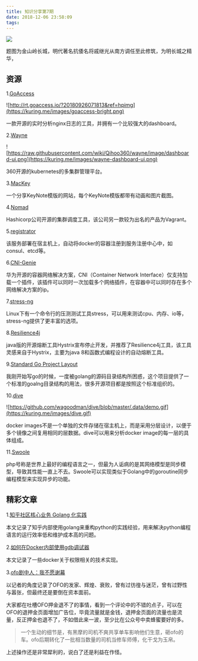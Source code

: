 ```yaml
---
title: 知识分享第7期
date: 2018-12-06 23:58:09
tags:
---
```


![](https://kuring.me/images/jinshanling.jpeg)

题图为金山岭长城，明代著名抗倭名将戚继光从南方调任至此修筑，为明长城之精华，

## 资源

1.[GoAccess](https://goaccess.io/)

![http://rt.goaccess.io/?20180926071813&ref=hpimg](https://kuring.me/images/goaccess-bright.png)

一款开源的实时分析nginx日志的工具，并拥有一个比较强大的dashboard。

2.[Wayne](https://github.com/Qihoo360/wayne)

![https://raw.githubusercontent.com/wiki/Qihoo360/wayne/image/dashboard-ui.png](https://kuring.me/images/wayne-dashboard-ui.png)

360开源的kubernetes的多集群管理平台。

3.[MacKey](http://www.mackeynote.com/)

一个分享KeyNote模版的网站，每个KeyNote模版都带有动画和图片截图。

4.[Nomad](https://github.com/hashicorp/nomad)

Hashicorp公司开源的集群调度工具，该公司另一款较为出名的产品为Vagrant。

5.[registrator](https://github.com/gliderlabs/registrator)

该服务部署在宿主机上，自动将docker的容器注册到服务注册中心中，如consul、etcd等。

6.[CNI-Genie](https://github.com/Huawei-PaaS/CNI-Genie)

华为开源的容器网络解决方案，CNI（Container Network Interface）仅支持加载一个插件，该插件可以同时一次加载多个网络插件，在容器中可以同时存在多个网络解决方案的ip。

7.[stress-ng](http://manpages.ubuntu.com/manpages/bionic/man1/stress-ng.1.html)

Linux下有一个命令行的压测测试工具stress，可以用来测试cpu、内存、io等，stress-ng提供了更丰富的选项。

8.[Resilience4j](https://github.com/resilience4j/resilience4j)

java版的开源熔断工具Hystrix宣布停止开发，并推荐了Resilience4j工具，该工具灵感来自于Hystrix，主要为java 8和函数式编程设计的自动熔断工具。

9.[Standard Go Project Layout](https://github.com/golang-standards/project-layout)

我刚开始写go的时候，一度被golang的源码目录结构所困惑，这个项目提供了一个标准的goalng目录结构的用法，很多开源项目都是按照这个标准组织的。

10.[dive](https://github.com/wagoodman/dive)

![https://github.com/wagoodman/dive/blob/master/.data/demo.gif](https://kuring.me/images/dive.gif)

docker images不是一个单独的文件存储在宿主机上，而是采用分层设计，以便于多个镜像之间复用相同的层数据。dive可以用来分析docker image的每一层的具体组成。

11.[Swoole](https://www.swoole.com/)

php号称是世界上最好的编程语言之一，但最为人诟病的是其网络模型是同步模型，导致其性能一直上不去。Swoole可以实现类似于Golang中的goroutine同步编程模型来实现异步的功能。

## 精彩文章

1.[知乎社区核心业务 Golang 化实践](https://mp.weixin.qq.com/s?__biz=MzAwMDU1MTE1OQ==&mid=2653550448&idx=1&sn=e2ab178782f3fc1a6423f44c5b71afe3&chksm=813a66e8b64deffeec07664c15a315eb570ece4a3415f6ab06b4e9a15e4608dbd9838d5af071&mpshare=1&scene=1&srcid=1204G7pzjRvrQz0iFiDeYUfx%23rd)

本文记录了知乎内部使用golang来重构python的实践经验，用来解决python编程语言的运行效率低和维护成本高的问题。

2.[如何在Docker内部使用gdb调试器](https://mp.weixin.qq.com/s?__biz=MzI0NjI4MDg5MQ==&mid=2715292188&idx=1&sn=2b7f26203aa594027550e324460bc901&chksm=cd6d15c8fa1a9cde757868fd34c8336433c4877d3e7689ed0a2bd90eb1ef6271bda97aa3bb03&mpshare=1&scene=1&srcid=12045vIwpmKLu97HvFOssitt%23rd)

本文记录了一些docker关于权限相关的技术实现。

3.[ofo剧中人：我不愿谢幕](https://mp.weixin.qq.com/s?__biz=MzA3NDI0ODMzMw==&mid=2651302666&idx=1&sn=1ada632809e5c2a3895214a3590e5a0c&chksm=84f1b2e8b3863bfea2dfa0868e930ed3cf2b3f0860aeec5b8bbc2f6e0e73a20c7670b3bfc93f&mpshare=1&scene=1&srcid=1206BiRCjxkExnHMuFyQX0JM%23rd)

以记者的角度记录了OFO的发家、辉煌、衰败，曾有过彷徨与迷茫，曾有过野性与嚣张，但最终还是要倒在资本面前。

大家都在吐槽OFO押金退不了的事情，看到一个评论中的不错的点子，可以在OFO的退押金页面增加广告位，毕竟流量就是金钱，退押金页面的流量也是流量，反正押金也退不了，不如借此来一波，至少比在公众号中卖蜂蜜要好的多。

> 一个生动的细节是，有黑摩的司机不爽共享单车影响他们生意，砸ofo的车。ofo后期转化了一批相当数量的司机当修车师傅，化干戈为玉帛。

上述操作还是非常犀利的，说白了还是利益在作怪。

